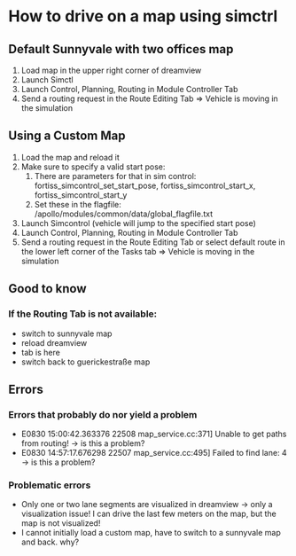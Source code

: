 # How to drive on a map using simctrl

## Default Sunnyvale with two offices map

1. Load map in the upper right corner of dreamview
2. Launch Simctl
3. Launch Control, Planning, Routing in Module Controller Tab
4. Send a routing request in the Route Editing Tab
=> Vehicle is moving in the simulation


## Using a Custom Map
1. Load the map and reload it
2. Make sure to specify a valid start pose: 
   1. There are parameters for that in sim control: fortiss_simcontrol_set_start_pose, fortiss_simcontrol_start_x, fortiss_simcontrol_start_y
   2. Set these in the flagfile:  /apollo/modules/common/data/global_flagfile.txt
3. Launch Simcontrol (vehicle will jump to the specified start pose)
4. Launch Control, Planning, Routing in Module Controller Tab
5. Send a routing request in the Route Editing Tab or select default route in the lower left corner of the Tasks tab
=> Vehicle is moving in the simulation


##  Good to know

### If the Routing Tab is not available: 
- switch to sunnyvale map
- reload dreamview
- tab is here
- switch back to guerickestraße map

## Errors

### Errors that probably do nor yield a problem
- E0830 15:00:42.363376 22508 map_service.cc:371]  Unable to get paths from routing! -> is this a problem?
- E0830 14:57:17.676298 22507 map_service.cc:495]  Failed to find lane: 4 -> is this a problem?

### Problematic errors
- Only one or two lane segments are visualized in dreamview -> only a visualization issue! I can drive the last few meters on the map, but the map is not visualized!
- I cannot initially load a custom map, have to switch to a sunnyvale map and back. why?